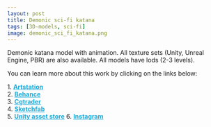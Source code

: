 ```yaml
---
layout: post 
title: Demonic sci-fi katana 
tags: [3D-models, sci-fi]
image: demonic_sci_fi_katana.png
---
```

Demonic katana model with animation.
All texture sets (Unity, Unreal Engine, PBR) are also available. 
All models have lods (2-3 levels).

<!--more-->

You can learn more about this work by clicking on the links below: <br/>

<div>
	1.
    <a href="https://www.artstation.com/artwork/w88vGg" target="_blank" style="font-weight: bold; color: #1CAAD9;">Artstation</a><br/>
	2.
	<a href="https://www.behance.net/gallery/71769839/Demonic-sci-fi-katana" target="_blank" style="font-weight: bold; color: #1CAAD9;">Behance</a><br/>	
	3.
	<a href="https://www.cgtrader.com/3d-models/military/melee/demonic-sci-fi-katana" target="_blank" style="font-weight: bold; color: #1CAAD9;">Cgtrader</a><br/>
	4.
	<a href="https://sketchfab.com/3d-models/demonic-sci-fi-katana-0381bc18ef0f45469e96dcf451733e23" target="_blank" style="font-weight: bold; color: #1CAAD9;">Sketchfab</a><br/>	
	5.
	<a href="https://assetstore.unity.com/packages/3d/characters/humanoids/demonic-sci-fi-katana-pbr-130724" target="_blank" style="font-weight: bold; color: #1CAAD9;">Unity asset store</a>
	6.
	<a href="https://www.instagram.com/p/CCarHCBhk1y/" target="_blank" style="font-weight: bold; color: #1CAAD9;">Instagram</a><br/>
</div>